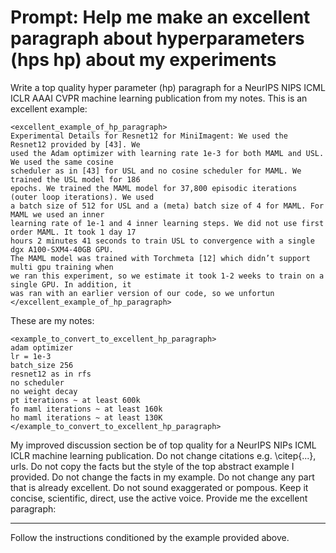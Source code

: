 # 

# Prompt: Help me make an excellent paragraph about hyperparameters (hps hp) about my experiments
Write a top quality hyper parameter (hp) paragraph for a NeurIPS NIPS ICML ICLR AAAI CVPR machine learning publication from my notes.
This is an excellent example:
```text
<excellent_example_of_hp_paragraph>
Experimental Details for Resnet12 for MiniImagent: We used the Resnet12 provided by [43]. We
used the Adam optimizer with learning rate 1e-3 for both MAML and USL. We used the same cosine
scheduler as in [43] for USL and no cosine scheduler for MAML. We trained the USL model for 186
epochs. We trained the MAML model for 37,800 episodic iterations (outer loop iterations). We used
a batch size of 512 for USL and a (meta) batch size of 4 for MAML. For MAML we used an inner
learning rate of 1e-1 and 4 inner learning steps. We did not use first order MAML. It took 1 day 17
hours 2 minutes 41 seconds to train USL to convergence with a single dgx A100-SXM4-40GB GPU.
The MAML model was trained with Torchmeta [12] which didn’t support multi gpu training when
we ran this experiment, so we estimate it took 1-2 weeks to train on a single GPU. In addition, it
was ran with an earlier version of our code, so we unfortun
</excellent_example_of_hp_paragraph>
```
These are my notes:
```
<example_to_convert_to_excellent_hp_paragraph>
adam optimizer
lr = 1e-3
batch_size 256
resnet12 as in rfs
no scheduler
no weight decay
pt iterations ~ at least 600k
fo maml iterations ~ at least 160k
ho maml iterations ~ at least 130K
</example_to_convert_to_excellent_hp_paragraph>
```
My improved discussion section be of top quality for a NeurIPS NIPs ICML ICLR machine learning publication. 
Do not change citations e.g. \citep{...}, urls. 
Do not copy the facts but the style of the top abstract example I provided. 
Do not change the facts in my example. 
Do not change any part that is already excellent. 
Do not sound exaggerated or pompous. 
Keep it concise, scientific, direct, use the active voice. 
Provide me the excellent paragraph:



----
Follow the instructions conditioned by the example provided above. 
